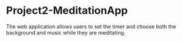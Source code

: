 # Project2-MeditationApp
The web application allows users to set the timer and choose both the background and music while they are meditating.
